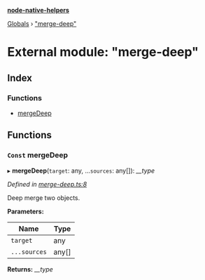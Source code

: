 **[node-native-helpers](../README.md)**

[Globals](../globals.md) › ["merge-deep"](_merge_deep_.md)

# External module: "merge-deep"

## Index

### Functions

* [mergeDeep](_merge_deep_.md#const-mergedeep)

## Functions

### `Const` mergeDeep

▸ **mergeDeep**(`target`: any, ...`sources`: any[]): *__type*

*Defined in [merge-deep.ts:8](https://github.com/DaNautilus/node-native-helpers/blob/4ff13a1/src/merge-deep.ts#L8)*

Deep merge two objects.

**Parameters:**

Name | Type |
------ | ------ |
`target` | any |
`...sources` | any[] |

**Returns:** *__type*